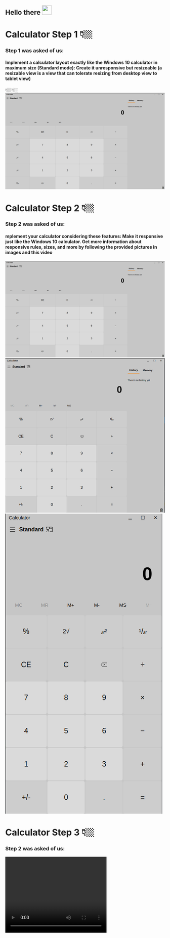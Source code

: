 <h2>
    Hello there
    <img src="https://media.tenor.com/3zYTjSu1N9AAAAAi/kenobi-pog.gif" width="30px" height="30px" />
</h2>

# Calculator Step 1 👇🏼
<h3>Step 1 was asked of us:</h3>
<h4>Implement a calculator layout exactly like the Windows 10 calculator in maximum size (Standard mode):
Create it unresponsive but resizeable (a resizable view is a view that can tolerate resizing from desktop view to tablet view)</h4>👇🏼👇🏼
 <img src="Picture/Step 1/Step 1 calculator photo .png" alt="Calculator Step 1" />

# Calculator Step 2 👇🏼
<h3>Step 2 was asked of us:</h3>
<h4>mplement your calculator considering these features:
Make it responsive just like the Windows 10 calculator.
Get more information about responsive rules, sizes, and more by following the provided pictures in images and this video</h4>
<img src="Picture/Step 2/Step 2 calculator photo .png" alt="Calculator Step 2" />
<img src="Picture/Step 2/Step 2 calculator photo.png" alt="Calculator Step 2" />
<img src="Picture/Step 2/Step 2  calculator photo.png" alt="Calculator Step 2" />

# Calculator Step  3 👇🏼
<h3>Step 2 was asked of us:</h3>
<video width="320" height="240" controls>
  <source src="Picture/Step 3/example.mp4" type="video/mp4">
  
</video>
